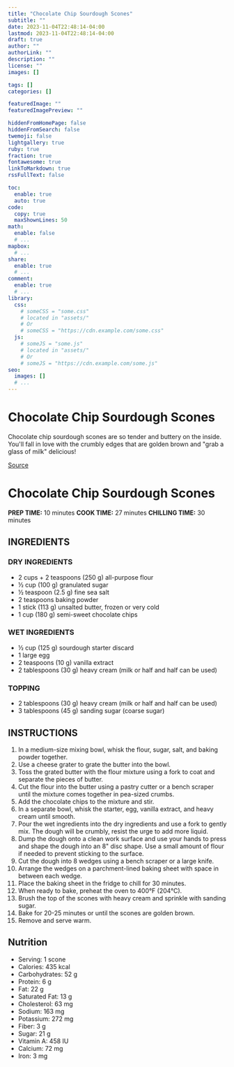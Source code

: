 ```yaml
---
title: "Chocolate Chip Sourdough Scones"
subtitle: ""
date: 2023-11-04T22:48:14-04:00
lastmod: 2023-11-04T22:48:14-04:00
draft: true
author: ""
authorLink: ""
description: ""
license: ""
images: []

tags: []
categories: []

featuredImage: ""
featuredImagePreview: ""

hiddenFromHomePage: false
hiddenFromSearch: false
twemoji: false
lightgallery: true
ruby: true
fraction: true
fontawesome: true
linkToMarkdown: true
rssFullText: false

toc:
  enable: true
  auto: true
code:
  copy: true
  maxShownLines: 50
math:
  enable: false
  # ...
mapbox:
  # ...
share:
  enable: true
  # ...
comment:
  enable: true
  # ...
library:
  css:
    # someCSS = "some.css"
    # located in "assets/"
    # Or
    # someCSS = "https://cdn.example.com/some.css"
  js:
    # someJS = "some.js"
    # located in "assets/"
    # Or
    # someJS = "https://cdn.example.com/some.js"
seo:
  images: []
  # ...
---
```


# Chocolate Chip Sourdough Scones

Chocolate chip sourdough scones are so tender and buttery on the inside. You'll fall in love with the crumbly edges that are golden brown and "grab a glass of milk" delicious!

[Source](https://littlespoonfarm.com/chocolate-chip-sourdough-scones-recipe/)

# Chocolate Chip Sourdough Scones

**PREP TIME:** 10 minutes
**COOK TIME:** 27 minutes
**CHILLING TIME:** 30 minutes

## INGREDIENTS

### DRY INGREDIENTS

- 2 cups + 2 teaspoons (250 g) all-purpose flour
- ½ cup (100 g) granulated sugar
- ½ teaspoon (2.5 g) fine sea salt
- 2 teaspoons baking powder
- 1 stick (113 g) unsalted butter, frozen or very cold
- 1 cup (180 g) semi-sweet chocolate chips

### WET INGREDIENTS

- ½ cup (125 g) sourdough starter discard
- 1 large egg
- 2 teaspoons (10 g) vanilla extract
- 2 tablespoons (30 g) heavy cream (milk or half and half can be used)

### TOPPING

- 2 tablespoons (30 g) heavy cream (milk or half and half can be used)
- 3 tablespoons (45 g) sanding sugar (coarse sugar)

## INSTRUCTIONS

1. In a medium-size mixing bowl, whisk the flour, sugar, salt, and baking powder together.
2. Use a cheese grater to grate the butter into the bowl.
3. Toss the grated butter with the flour mixture using a fork to coat and separate the pieces of butter.
4. Cut the flour into the butter using a pastry cutter or a bench scraper until the mixture comes together in pea-sized crumbs.
5. Add the chocolate chips to the mixture and stir.
6. In a separate bowl, whisk the starter, egg, vanilla extract, and heavy cream until smooth.
7. Pour the wet ingredients into the dry ingredients and use a fork to gently mix. The dough will be crumbly, resist the urge to add more liquid.
8. Dump the dough onto a clean work surface and use your hands to press and shape the dough into an 8" disc shape. Use a small amount of flour if needed to prevent sticking to the surface.
9. Cut the dough into 8 wedges using a bench scraper or a large knife.
10. Arrange the wedges on a parchment-lined baking sheet with space in between each wedge.
11. Place the baking sheet in the fridge to chill for 30 minutes.
12. When ready to bake, preheat the oven to 400°F (204°C).
13. Brush the top of the scones with heavy cream and sprinkle with sanding sugar.
14. Bake for 20-25 minutes or until the scones are golden brown.
15. Remove and serve warm.

## Nutrition

- Serving: 1 scone
- Calories: 435 kcal
- Carbohydrates: 52 g
- Protein: 6 g
- Fat: 22 g
- Saturated Fat: 13 g
- Cholesterol: 63 mg
- Sodium: 163 mg
- Potassium: 272 mg
- Fiber: 3 g
- Sugar: 21 g
- Vitamin A: 458 IU
- Calcium: 72 mg
- Iron: 3 mg
